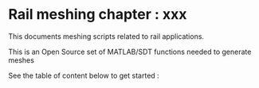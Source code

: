 ```{include} ./header.md
```
# Rail meshing chapter : xxx 

This documents meshing scripts related to rail applications.

This is an Open Source set of MATLAB/SDT functions needed to generate meshes 

See the table of content below to get started :

```{tableofcontents}
```
